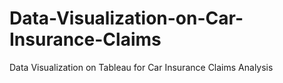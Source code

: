 # Data-Visualization-on-Car-Insurance-Claims
Data Visualization on Tableau for Car Insurance Claims Analysis
